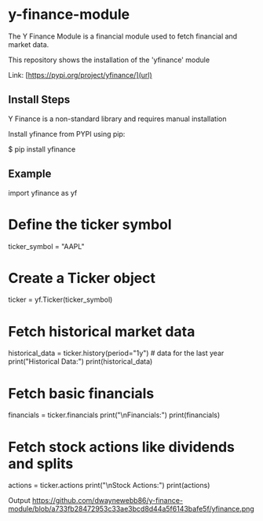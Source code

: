# y-finance-module
The Y Finance Module is a financial module used to fetch financial and market data.

This repository shows the installation of the 'yfinance' module

Link: [https://pypi.org/project/yfinance/](url)

Install Steps
-------------
Y Finance is a non-standard library and requires manual installation

Install yfinance from PYPI using pip:

$ pip install yfinance 

Example
-------

import yfinance as yf

# Define the ticker symbol
ticker_symbol = "AAPL"

# Create a Ticker object
ticker = yf.Ticker(ticker_symbol)

# Fetch historical market data
historical_data = ticker.history(period="1y")  # data for the last year
print("Historical Data:")
print(historical_data)

# Fetch basic financials
financials = ticker.financials
print("\nFinancials:")
print(financials)

# Fetch stock actions like dividends and splits
actions = ticker.actions
print("\nStock Actions:")
print(actions)

Output
https://github.com/dwaynewebb86/y-finance-module/blob/a733fb28472953c33ae3bcd8d44a5f6143bafe5f/yfinance.png
